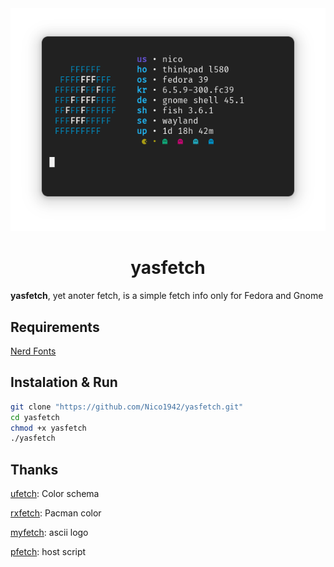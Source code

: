 <div align="center">
 <img src="./screenshot.png">
 <h1>yasfetch</h1>
</div>

**yasfetch**, yet anoter fetch, is a simple fetch info only for Fedora and Gnome

## Requirements
[Nerd Fonts](https://www.nerdfonts.com/font-downloads)

## Instalation & Run
```bash
git clone "https://github.com/Nico1942/yasfetch.git"
cd yasfetch
chmod +x yasfetch
./yasfetch
```

## Thanks
[ufetch](https://gitlab.com/jschx/ufetch): Color schema

[rxfetch](https://github.com/Mangeshrex/rxfetch): Pacman color

[myfetch](https://github.com/Pippadi/myfetch): ascii logo

[pfetch](https://github.com/dylanaraps/pfetch): host script
